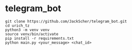 # telegram_bot
    git clone https://github.com/JackScher/telegram_bot.git
    cd urich_tz
    python3 -m venv venv
    source venv/bin/activate
    pip install -r requirements.txt
    python main.py <your_message> <chat_id>

